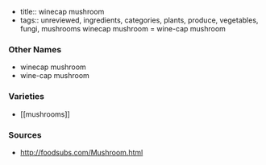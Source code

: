 - title:: winecap mushroom
- tags:: unreviewed, ingredients, categories, plants, produce, vegetables, fungi, mushrooms
winecap mushroom = wine-cap mushroom

### Other Names

* winecap mushroom
* wine-cap mushroom

### Varieties

* [[mushrooms]]

### Sources
* http://foodsubs.com/Mushroom.html
